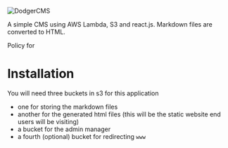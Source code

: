 ![DodgerCMS](http://i.imgur.com/EmVj8OL.png)

A simple CMS using AWS Lambda, S3 and react.js. Markdown files are converted to HTML.

Policy for 

# Installation

You will need three buckets in s3 for this application

- one for storing the markdown files
- another for the generated html files (this will be the static website end users will be visiting)
- a bucket for the admin manager
- a fourth (optional) bucket for redirecting `www`